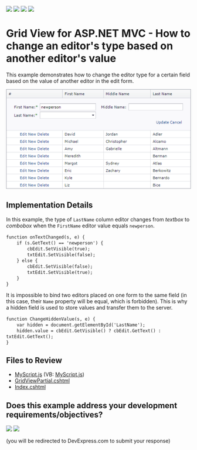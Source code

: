 <!-- default badges list -->
![](https://img.shields.io/endpoint?url=https://codecentral.devexpress.com/api/v1/VersionRange/128552131/24.2.1%2B)
[![](https://img.shields.io/badge/Open_in_DevExpress_Support_Center-FF7200?style=flat-square&logo=DevExpress&logoColor=white)](https://supportcenter.devexpress.com/ticket/details/E4825)
[![](https://img.shields.io/badge/📖_How_to_use_DevExpress_Examples-e9f6fc?style=flat-square)](https://docs.devexpress.com/GeneralInformation/403183)
[![](https://img.shields.io/badge/💬_Leave_Feedback-feecdd?style=flat-square)](#does-this-example-address-your-development-requirementsobjectives)
<!-- default badges end -->

# Grid View for ASP.NET MVC - How to change an editor's type based on another editor's value

This example demonstrates how to change the editor type for a certain field based on the value of another editor in the edit form. 

![](grid-edit-form.png)

## Implementation Details

In this example, the type of `LastName` column editor changes from _textbox_ to _combobox_ when the `FirstName` editor value equals `newperson`.

```jscript
﻿function onTextChanged(s, e) {
    if (s.GetText() == 'newperson') {
        cbEdit.SetVisible(true);
        txtEdit.SetVisible(false);
    } else {
        cbEdit.SetVisible(false);
        txtEdit.SetVisible(true);
    }
}
```

It is impossible to bind two editors placed on one form to the same field (in this case, their `Name` property will be equal, which is forbidden). This is why a hidden field is used to store values and transfer them to the server.

```jscript
function ChangeHiddenValue(s, e) { 
    var hidden = document.getElementById('LastName');
    hidden.value = cbEdit.GetVisible() ? cbEdit.GetText() : txtEdit.GetText();
}
```

## Files to Review

* [MyScript.js](./CS/WebSite/Scripts/MyScript.js) (VB: [MyScript.js](./VB/WebSite/Scripts/MyScript.js))
* [GridViewPartial.cshtml](./CS/WebSite/Views/Home/GridViewPartial.cshtml)
* [Index.cshtml](./CS/WebSite/Views/Home/Index.cshtml)
<!-- feedback -->
## Does this example address your development requirements/objectives?

[<img src="https://www.devexpress.com/support/examples/i/yes-button.svg"/>](https://www.devexpress.com/support/examples/survey.xml?utm_source=github&utm_campaign=asp-net-mvc-grid-change-editor-type-based-on-another-editor-value&~~~was_helpful=yes) [<img src="https://www.devexpress.com/support/examples/i/no-button.svg"/>](https://www.devexpress.com/support/examples/survey.xml?utm_source=github&utm_campaign=asp-net-mvc-grid-change-editor-type-based-on-another-editor-value&~~~was_helpful=no)

(you will be redirected to DevExpress.com to submit your response)
<!-- feedback end -->
